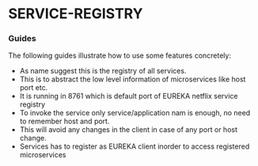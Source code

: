 # SERVICE-REGISTRY


### Guides
The following guides illustrate how to use some features concretely:

* As name suggest this is the registry of all services. 
* This is to abstract the low level information of microservices like host port etc.
* It is running in 8761 which is default port of EUREKA netflix service registry
* To invoke the service only service/application nam is enough, no need to remember host and port.
* This will avoid any changes in the client in case of any port or host change.
* Services has to register as EUREKA client inorder to access registered microservices